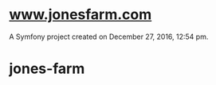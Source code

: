 www.jonesfarm.com
=================

A Symfony project created on December 27, 2016, 12:54 pm.
# jones-farm
